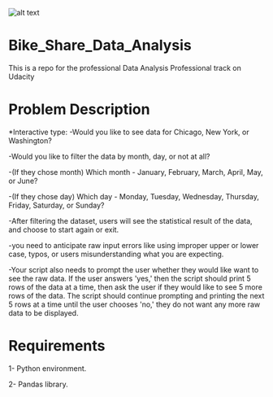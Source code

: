 ![alt text](https://miro.medium.com/max/825/0*Dgkc35WIkcAVHbMC.jpg)
# Bike_Share_Data_Analysis
This is a repo for the professional Data Analysis Professional track on Udacity

# Problem Description
*Interactive type:
-Would you like to see data for Chicago, New York, or Washington?  

-Would you like to filter the data by month, day, or not at all?  

-(If they chose month) Which month - January, February, March, April, May, or June?  

-(If they chose day) Which day - Monday, Tuesday, Wednesday, Thursday, Friday, Saturday, or Sunday?  

-After filtering the dataset, users will see the statistical result of the data, and choose to start again or exit. 

-you need to anticipate raw input errors like using improper upper or lower case, typos, or users misunderstanding what you are expecting.  

-Your script also needs to prompt the user whether they would like want to see the raw data. If the user answers 'yes,' then the script should print 5 rows of the data at a time, then ask the user if they would like to see 5 more rows of the data. The script should continue prompting and printing the next 5 rows at a time until the user chooses 'no,' they do not want any more raw data to be displayed.  


# Requirements
1- Python environment. 

2- Pandas library. 



